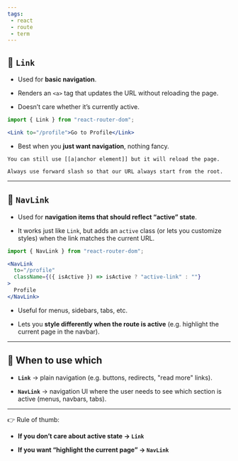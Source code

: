 ```yaml
---
tags: 
 - react
 - route
 - term
---
```


## 🔹 `Link`

- Used for **basic navigation**.
    
- Renders an `<a>` tag that updates the URL without reloading the page.
    
- Doesn’t care whether it’s currently active.
    

```jsx
import { Link } from "react-router-dom";

<Link to="/profile">Go to Profile</Link>
```

- Best when you **just want navigation**, nothing fancy.
    

```ad-note
You can still use [[a|anchor element]] but it will reload the page.
```

```ad-tip
Always use forward slash so that our URL always start from the root.
```

---

## 🔹 `NavLink`

- Used for **navigation items that should reflect “active” state**.
    
- It works just like `Link`, but adds an `active` class (or lets you customize styles) when the link matches the current URL.
    

```jsx
import { NavLink } from "react-router-dom";

<NavLink 
  to="/profile" 
  className={({ isActive }) => isActive ? "active-link" : ""}
>
  Profile
</NavLink>
```

- Useful for menus, sidebars, tabs, etc.
    
- Lets you **style differently when the route is active** (e.g. highlight the current page in the navbar).
    

---

## 🔹 When to use which

- **`Link`** → plain navigation (e.g. buttons, redirects, "read more" links).
    
- **`NavLink`** → navigation UI where the user needs to see which section is active (menus, navbars, tabs).
    

---

👉 Rule of thumb:

- **If you don’t care about active state → `Link`**
    
- **If you want “highlight the current page” → `NavLink`**
    